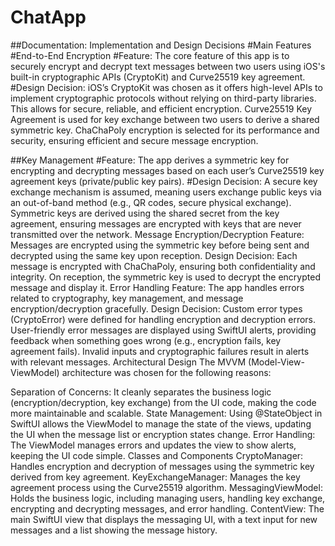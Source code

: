 # ChatApp
##Documentation: Implementation and Design Decisions
#Main Features
#End-to-End Encryption
#Feature: The core feature of this app is to securely encrypt and decrypt text messages between two users using iOS's built-in cryptographic APIs (CryptoKit) and Curve25519 key agreement.
#Design Decision:
iOS’s CryptoKit was chosen as it offers high-level APIs to implement cryptographic protocols without relying on third-party libraries. This allows for secure, reliable, and efficient encryption.
Curve25519 Key Agreement is used for key exchange between two users to derive a shared symmetric key.
ChaChaPoly encryption is selected for its performance and security, ensuring efficient and secure message encryption.

##Key Management
#Feature: The app derives a symmetric key for encrypting and decrypting messages based on each user’s Curve25519 key agreement keys (private/public key pairs).
#Design Decision:
A secure key exchange mechanism is assumed, meaning users exchange public keys via an out-of-band method (e.g., QR codes, secure physical exchange).
Symmetric keys are derived using the shared secret from the key agreement, ensuring messages are encrypted with keys that are never transmitted over the network.
Message Encryption/Decryption
Feature: Messages are encrypted using the symmetric key before being sent and decrypted using the same key upon reception.
Design Decision:
Each message is encrypted with ChaChaPoly, ensuring both confidentiality and integrity.
On reception, the symmetric key is used to decrypt the encrypted message and display it.
Error Handling
Feature: The app handles errors related to cryptography, key management, and message encryption/decryption gracefully.
Design Decision:
Custom error types (CryptoError) were defined for handling encryption and decryption errors.
User-friendly error messages are displayed using SwiftUI alerts, providing feedback when something goes wrong (e.g., encryption fails, key agreement fails).
Invalid inputs and cryptographic failures result in alerts with relevant messages.
Architectural Design
The MVVM (Model-View-ViewModel) architecture was chosen for the following reasons:

Separation of Concerns: It cleanly separates the business logic (encryption/decryption, key exchange) from the UI code, making the code more maintainable and scalable.
State Management: Using @StateObject in SwiftUI allows the ViewModel to manage the state of the views, updating the UI when the message list or encryption states change.
Error Handling: The ViewModel manages errors and updates the view to show alerts, keeping the UI code simple.
Classes and Components
CryptoManager: Handles encryption and decryption of messages using the symmetric key derived from key agreement.
KeyExchangeManager: Manages the key agreement process using the Curve25519 algorithm.
MessagingViewModel: Holds the business logic, including managing users, handling key exchange, encrypting and decrypting messages, and error handling.
ContentView: The main SwiftUI view that displays the messaging UI, with a text input for new messages and a list showing the message history.
